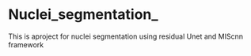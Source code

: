 # Nuclei_segmentation_
This is aproject for nuclei segmentation using residual Unet and MIScnn framework
